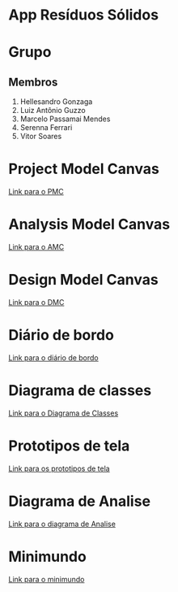 # App Resíduos Sólidos 

# Grupo 
## Membros
1. Hellesandro Gonzaga
2. Luiz Antônio Guzzo
3. Marcelo Passamai Mendes 
4. Serenna Ferrari
5. Vitor Soares
# Project Model Canvas
[Link para o PMC](https://docs.google.com/presentation/d/1hml3mjqSyV7-OW9-NzfmXlYRLPvKSsD0H32v5t4G9qQ/edit)
# Analysis Model Canvas
[Link para o AMC](https://docs.google.com/drawings/d/1rJTPfIcvylvZJEV-KwLGgMKiEAmHVsm8Z_GbUhi8jiM/edit?usp=sharing)
# Design Model Canvas
[Link para o DMC](https://docs.google.com/drawings/d/1sC3zElntJTkLzuDKdSNapvyUaNQDlaPsK-bsczYqMRc/edit?usp=sharing)
# Diário de bordo
[Link para o diário de bordo](DiarioDeBordo.md)
# Diagrama de classes
[Link para o Diagrama de Classes](https://www.lucidchart.com/invitations/accept/9b1c7015-b174-4c70-bdb6-bebb90b65462)
# Prototipos de tela
[Link para os prototipos de tela](https://docs.google.com/presentation/d/1dAgkjHd8EnApFLZEyQewFm5Jx77U_2E-xEe8QsCJEQg/edit?usp=sharing)
# Diagrama de Analise 
[Link para o diagrama de Analise](https://docs.google.com/drawings/d/1rJTPfIcvylvZJEV-KwLGgMKiEAmHVsm8Z_GbUhi8jiM/edit?usp=sharing)
# Minimundo
[Link para o minimundo](Documentos/minimundo.md)
